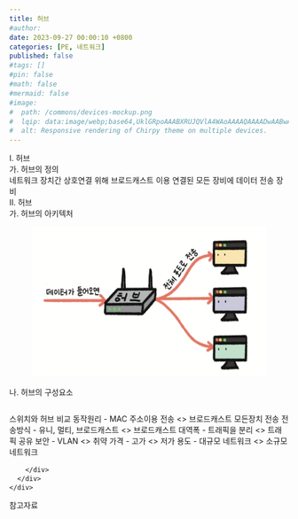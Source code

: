 ```yaml
---
title: 허브
#author: 
date: 2023-09-27 00:00:10 +0800
categories: [PE, 네트워크]
published: false
#tags: []
#pin: false
#math: false
#mermaid: false
#image:
#  path: /commons/devices-mockup.png
#  lqip: data:image/webp;base64,UklGRpoAAABXRUJQVlA4WAoAAAAQAAAADwAABwAAQUxQSDIAAAARL0AmbZurmr57yyIiqE8oiG0bejIYEQTgqiDA9vqnsUSI6H+oAERp2HZ65qP/VIAWAFZQOCBCAAAA8AEAnQEqEAAIAAVAfCWkAALp8sF8rgRgAP7o9FDvMCkMde9PK7euH5M1m6VWoDXf2FkP3BqV0ZYbO6NA/VFIAAAA
#  alt: Responsive rendering of Chirpy theme on multiple devices.
---
```


<div class="post-wrap">
  <div class="para">
    <div class="para-title">
      I. 허브
    </div>
    <div class="para-cntnt">
      <div class="para">
        <div class="para-title">
          가. 허브의 정의
        </div>
        <div class="para-cntnt">
            네트워크 장치간 상호연결 위해 브로드캐스트 이용 연결된 모든 장비에 데이터 전송 장비
        </div>
      </div>
    </div>
  </div>
  
  <div class="para">
    <div class="para-title">
      II. 허브
    </div>
    <div class="para-cntnt">
      <div class="para">
        <div class="para-title">
          가. 허브의 아키텍처
        </div>
        <div class="para-cntnt">
          <figure class="post-figure">
            <img src="/assets/img/posts/허브.png" alt="허브">
<!--            <figcaption>Source: Unveiling the Metaverse: Exploring Emerging Trends, Multifaceted Perspectives, and Future Challenges</figcaption>-->
          </figure>
        </div>
      </div>
      <div class="para">
        <div class="para-title">
          나. 허브의 구성요소
        </div>
        <div class="para-cntnt">
          <table class="post-table">
          </table>
          스위치와 허브 비교
  동작원리 - MAC 주소이용 전송 &lt;&gt; 브로드캐스트 모든장치 전송
  전송방식 - 유니, 멀티, 브로드캐스트 &lt;&gt; 브로드캐스트
  대역폭 - 트래픽을 분리 &lt;&gt; 트래픽 공유
  보안 - VLAN &lt;&gt; 취약
  가격 - 고가 &lt;&gt; 저가
  용도 - 대규모 네트워크 &lt;&gt; 소규모 네트워크

        </div>
      </div>
    </div>
  </div>

  <div class="refr-wrap">
    <div class="refr-title">
        참고자료
    </div>
    <ol class="refr-list">
    <!--    <li>(나현식, 최대선) <a target="_blank" href="https://scienceon.kisti.re.kr/commons/util/originalView.do?cn=JAKO202225948430499&oCn=JAKO202225948430499&dbt=JAKO&journal=NJOU00291864">메타버스 보안 위협 요소 및 대응 방안 검토</a></li>-->
    <!--    <li>(M. Uddin, S. Manickam, H. Ullah, M. Obaidat and A. Dandoush) <a target="_blank" href="https://ieeexplore.ieee.org/abstract/document/10138386">Unveiling the Metaverse: Exploring Emerging Trends, Multifaceted Perspectives, and Future Challenges</a></li>-->
    </ol>
  </div>
</div>
